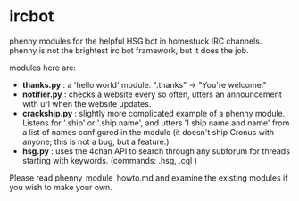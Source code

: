 ircbot
======

phenny modules for the helpful HSG bot in homestuck IRC channels.
phenny is not the brightest irc bot framework, but it does the job.

modules here are:

* **thanks.py** : a 'hello world' module.  ".thanks" -> "You're welcome."
* **notifier.py** : checks a website every so often, utters an
  announcement with url when the website updates.
* **crackship.py** : slightly more complicated example of a phenny module.
  Listens for '.ship' or '.ship name', and utters 'I ship name and name'
  from a list of names configured in the module
  (it doesn't ship Cronus with anyone; this is not a bug, but a feature.)
* **hsg.py** : uses the 4chan API to search through any
  subforum for threads starting with keywords. (commands: .hsg, .cgl )

Please read phenny\_module\_howto.md and examine the existing modules
if you wish to make your own.

